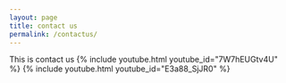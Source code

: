 ```yaml
---
layout: page
title: contact us
permalink: /contactus/
---
```

This is contact us
{% include youtube.html youtube_id="7W7hEUGtv4U" %} 
{% include youtube.html youtube_id="E3a88_SjJR0" %}